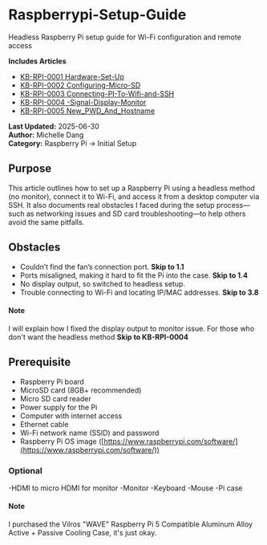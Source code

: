 # Raspberrypi-Setup-Guide
Headless Raspberry Pi setup guide for Wi-Fi configuration and remote access

**Includes Articles** 
- [KB-RPI-0001 Hardware-Set-Up](https://github.com/MichelleD720/raspberrypi-setup-guide/blob/main/Hardware-Set-Up.md)
- [KB-RPI-0002 Configuring-Micro-SD](https://github.com/MichelleD720/raspberrypi-setup-guide/blob/main/Configuring-Micro-SD.md)
- [KB-RPI-0003 Connecting-PI-To-Wifi-and-SSH](https://github.com/MichelleD720/raspberrypi-setup-guide/blob/main/Configuring-Micro-SD.md)
- [KB-RPI-0004 -Signal-Display-Monitor](https://github.com/MichelleD720/raspberrypi-setup-guide/edit/main/No-Signal-Display-Monitor)
- [KB-RPI-0005 New_PWD_And_Hostname](https://github.com/MichelleD720/raspberrypi-setup-guide/edit/main/New_PWD_And_Hostname.md)


**Last Updated:** 2025-06-30  
**Author:** Michelle Dang   
**Category:** Raspberry Pi → Initial Setup  

## Purpose
This article outlines how to set up a Raspberry Pi using a headless method (no monitor), connect it to Wi-Fi, and access it from a desktop computer via SSH. It also documents real obstacles I faced during the setup process—such as networking issues and SD card troubleshooting—to help others avoid the same pitfalls.

## Obstacles 
- Couldn’t find the fan’s connection port. **Skip to 1.1**
- Ports misaligned, making it hard to fit the Pi into the case. **Skip to 1.4**  
- No display output, so switched to headless setup.  
- Trouble connecting to Wi-Fi and locating IP/MAC addresses. **Skip to 3.8**
#### Note 
I will explain how I fixed the display output to monitor issue. For those who don't want the headless method **Skip to KB-RPI-0004**

## Prerequisite
- Raspberry Pi board  
- MicroSD card (8GB+ recommended)  
- Micro SD card reader  
- Power supply for the Pi  
- Computer with internet access
- Ethernet cable
- Wi-Fi network name (SSID) and password  
- Raspberry Pi OS image ([https://www.raspberrypi.com/software/](https://www.raspberrypi.com/software/))
### Optional
  -HDMI to micro HDMI for monitor
  -Monitor
  -Keyboard
  -Mouse
  -Pi case
#### Note 
I purchased the Vilros "WAVE" Raspberry Pi 5 Compatible Aluminum Alloy Active + Passive Cooling Case, it's just okay. 












  
